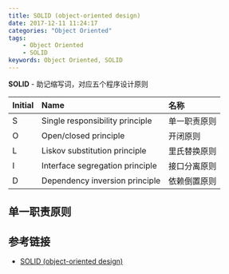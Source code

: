 ```yaml
---
title: SOLID (object-oriented design)
date: 2017-12-11 11:24:17
categories: "Object Oriented"
tags:
    - Object Oriented
    - SOLID
keywords: Object Oriented, SOLID
---
```


**SOLID** - 助记缩写词，对应五个程序设计原则

| Initial | Name                            | 名称         |
| :------ | :------------------------------ | :----------- |
| S       | Single responsibility principle | 单一职责原则 |
| O       | Open/closed principle           | 开闭原则     |
| L       | Liskov substitution principle   | 里氏替换原则 |
| I       | Interface segregation principle | 接口分离原则 |
| D       | Dependency inversion principle  | 依赖倒置原则 |

<!-- more -->

## 单一职责原则



## 参考链接

- [SOLID (object-oriented design)](https://en.wikipedia.org/wiki/SOLID_(object-oriented_design))